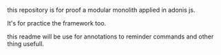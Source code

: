 this repository is for proof a modular monolith applied in adonis js.

It's for practice the framework too.

this readme will be use for annotations to reminder commands and other thing usefull.
